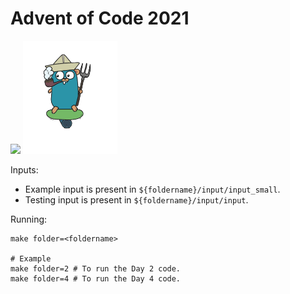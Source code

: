 # Advent of Code 2021

<p float="left">
  <img src="https://repository-images.githubusercontent.com/112706767/160be980-3b1a-11eb-9dbe-439a40adfa99" width="69%" />
  <img src="https://github.com/romanitalian/gopher_stickers/blob/master/imgs/gopher_03.png" width="30%" /> 
</p>


Inputs:
  - Example input is present in `${foldername}/input/input_small`.
  - Testing input is present in `${foldername}/input/input`.
  
Running:
  ```shell
  make folder=<foldername>
  
  # Example
  make folder=2 # To run the Day 2 code.
  make folder=4 # To run the Day 4 code.
  ```
